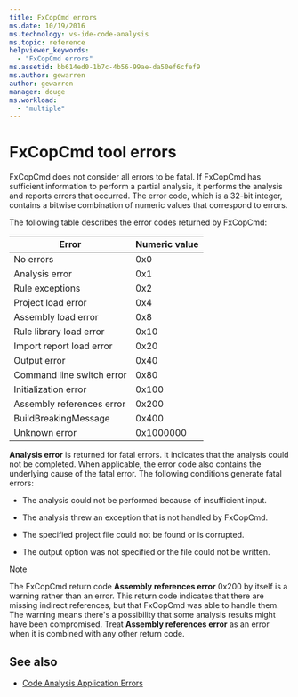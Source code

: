 ```yaml
---
title: FxCopCmd errors
ms.date: 10/19/2016
ms.technology: vs-ide-code-analysis
ms.topic: reference
helpviewer_keywords:
  - "FxCopCmd errors"
ms.assetid: bb614ed0-1b7c-4b56-99ae-da50ef6cfef9
ms.author: gewarren
author: gewarren
manager: douge
ms.workload:
  - "multiple"
---
```

# FxCopCmd tool errors

FxCopCmd does not consider all errors to be fatal. If FxCopCmd has sufficient information to perform a partial analysis, it performs the analysis and reports errors that occurred. The error code, which is a 32-bit integer, contains a bitwise combination of numeric values that correspond to errors.

The following table describes the error codes returned by FxCopCmd:

|Error|Numeric value|
|-----------|-------------------|
|No errors|0x0|
|Analysis error|0x1|
|Rule exceptions|0x2|
|Project load error|0x4|
|Assembly load error|0x8|
|Rule library load error|0x10|
|Import report load error|0x20|
|Output error|0x40|
|Command line switch error|0x80|
|Initialization error|0x100|
|Assembly references error|0x200|
|BuildBreakingMessage|0x400|
|Unknown error|0x1000000|

**Analysis error** is returned for fatal errors. It indicates that the analysis could not be completed. When applicable, the error code also contains the underlying cause of the fatal error. The following conditions generate fatal errors:

- The analysis could not be performed because of insufficient input.

- The analysis threw an exception that is not handled by FxCopCmd.

- The specified project file could not be found or is corrupted.

- The output option was not specified or the file could not be written.

> [!NOTE]
> The FxCopCmd return code **Assembly references error** 0x200 by itself is a warning rather than an error. This return code indicates that there are missing indirect references, but that FxCopCmd was able to handle them. The warning means there's a possibility that some analysis results might have been compromised. Treat **Assembly references error** as an error when it is combined with any other return code.

## See also

- [Code Analysis Application Errors](../code-quality/code-analysis-application-errors.md)
